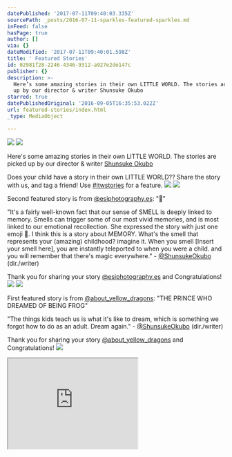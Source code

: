 ```yaml
---
datePublished: '2017-07-11T09:40:03.335Z'
sourcePath: _posts/2016-07-11-sparkles-featured-sparkles.md
inFeed: false
hasPage: true
author: []
via: {}
dateModified: '2017-07-11T09:40:01.598Z'
title: ' Featured Stories'
id: 02981f28-2246-4346-9312-a927e2de147c
publisher: {}
description: >-
  Here’s some amazing stories in their own LITTLE WORLD. The stories are picked
  up by our director & writer Shunsuke Okubo
starred: true
datePublishedOriginal: '2016-09-05T16:35:53.022Z'
url: featured-stories/index.html
_type: MediaObject

---
```

![](https://the-grid-user-content.s3-us-west-2.amazonaws.com/651413e7-3704-4c10-bb59-f311cb2cf5c3.jpg)
![](https://the-grid-user-content.s3-us-west-2.amazonaws.com/27a88ca2-e2b8-4d63-981e-587f6f7ef43e.png)

Here's some amazing stories in their own LITTLE WORLD. The stories are picked up by our director & writer [Shunsuke Okubo][0]

Does your child have a story in their own LITTLE WORLD?? Share the story with us, and tag a friend! Use [\#itwstories][1] for a feature.
![](https://the-grid-user-content.s3-us-west-2.amazonaws.com/709c631b-6127-4878-8990-2de6e997123c.png)
![](https://s3-us-west-2.amazonaws.com/the-grid-img/p/0122b0c748e7feb65875ae221c76232b369d1955.jpg)

Second featured story is from [@esiphotography.es][2]: "🌸"

"It's a fairly well-known fact that our sense of SMELL is deeply linked to memory. Smells can trigger some of our most vivid memories, and is most linked to our emotional recollection. She expressed the story with just one emoji 🌸. I think this is a story about MEMORY. What's the smell that represents your (amazing) childhood? imagine it. When you smell \[Insert your smell here\], you are instantly teleported to when you were a child. and you will remember that there's magic everywhere." - [@ShunsukeOkubo][3] (dir./writer)

Thank you for sharing your story [@esiphotography.es][2] and Congratulations!
![](https://the-grid-user-content.s3-us-west-2.amazonaws.com/2dd7f717-9bc5-40fb-bb4f-ca11e9f8b0c9.png)
![](https://s3-us-west-2.amazonaws.com/the-grid-img/p/1e0e386d58175679880aa84c735e8a3a270abaea.jpg)

First featured story is from [@about\_yellow\_dragons][4]: "THE PRINCE WHO DREAMED OF BEING FROG"

"The things kids teach us is what it's like to dream, which is something we forgot how to do as an adult. Dream again." - [@ShunsukeOkubo][3] (dir./writer)

Thank you for sharing your story [@about\_yellow\_dragons][4] and Congratulations!
![](https://the-grid-user-content.s3-us-west-2.amazonaws.com/67cd9818-4c69-4761-9be0-6c180d9523a8.png)

<iframe src="https://the-grid.github.io/ed-userhtml/?g=eJxtkM2OgyAURvc-BWHVZoJYTP3pqC8ymQWCWloU4sU0znTefWhsGuMMCxacw5f73aIeaRUUf28Qo7IOcZgHgWAUJabU8q7hkoWdMZ1uPJFKcKfMEArTPym9AOUS6nmRwgvgqqBLmo9VAyChOUCJVxYO0OOAm3VTYqnAaj6fam3E9Ykkd5xwSVoz9tyVuNWTkhvm_5jJM9X7SYgz9l9Ors1cYnJOSPsWO3L4IrnZiEKrZvBBghM71YTFLEvTYxbFeZKwKNrYoI138yw9HNMkZuzR19d87bBa9N2qLyrRTQ3S3ML14_2OPj73oZ3gvPv-2b8Hr739AqfqhIY" height="210" style=""></iframe>



[0]: https://www.sostudiosfilm.com/team/shunsuke-okubo  "Shunsuke Okubo | SO STUDIOS"
[1]: https://www.instagram.com/explore/tags/itwstories/ "#itwstories"
[2]: https://instagram.com/esiphotography.es "esiphotography.es"
[3]: https://www.instagram.com/shunsukeokubo "shunsukeokubo"
[4]: https://www.instagram.com/about_yellow_dragons "about_yellow_dragons"